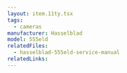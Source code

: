 ```yaml
---
layout: item.11ty.tsx
tags:
  - cameras
manufacturer: Hasselblad
model: 555eld
relatedFiles:
  - hasselblad-555eld-service-manual
relatedLinks:
---
```

